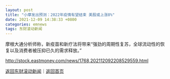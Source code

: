 ```yaml
---
layout: post
title: "小摩发出预测：2022年疫情有望结束 美股或上涨8%"
date: 2021-12-09 14:38:33 +0800
categories: emnews
tags: 东财滚动新闻
---
```


摩根大通分析师称，新疫苗和新疗法将带来“强劲的周期性复苏，全球流动性的恢复以及消费者被压抑已久的需求释放。”

<http://stock.eastmoney.com/news/1768,202112092208529559.html>

[返回东财滚动新闻](//finews.withounder.com/emnews/)｜[返回首页](//finews.withounder.com/)